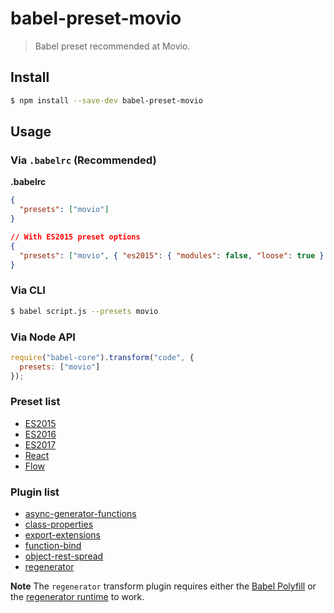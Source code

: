 # babel-preset-movio

> Babel preset recommended at Movio.

## Install

```sh
$ npm install --save-dev babel-preset-movio
```

## Usage

### Via `.babelrc` (Recommended)

**.babelrc**

```json
{
  "presets": ["movio"]
}

// With ES2015 preset options
{
  "presets": ["movio", { "es2015": { "modules": false, "loose": true } }]
}
```

### Via CLI

```sh
$ babel script.js --presets movio
```

### Via Node API

```javascript
require("babel-core").transform("code", {
  presets: ["movio"]
});
```

### Preset list

- [ES2015](https://babeljs.io/docs/plugins/preset-es2015/)
- [ES2016](https://babeljs.io/docs/plugins/preset-es2016/)
- [ES2017](https://babeljs.io/docs/plugins/preset-es2017/)
- [React](https://babeljs.io/docs/plugins/preset-react/)
- [Flow](https://babeljs.io/docs/plugins/preset-flow/)

### Plugin list

- [async-generator-functions](https://babeljs.io/docs/plugins/transform-async-generator-functions/)
- [class-properties](https://babeljs.io/docs/plugins/transform-class-properties/)
- [export-extensions](https://babeljs.io/docs/plugins/transform-export-extensions/)
- [function-bind](https://babeljs.io/docs/plugins/transform-function-bind/)
- [object-rest-spread](https://babeljs.io/docs/plugins/transform-object-rest-spread/)
- [regenerator](https://babeljs.io/docs/plugins/transform-regenerator/)

**Note** The `regenerator` transform plugin requires either the [Babel Polyfill](https://babeljs.io/docs/usage/polyfill/) or the [regenerator runtime](https://github.com/facebook/regenerator/tree/master/packages/regenerator-runtime) to work.

